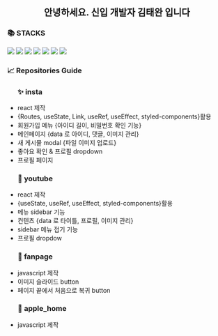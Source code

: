 <div align=center><h2>안녕하세요. 신입 개발자 김태완 입니다</h2></div>

<div><h3>📚 STACKS</h3></div>
<div> 
<img src="https://img.shields.io/badge/html5-E34F26?style=for-the-badge&logo=html5&logoColor=white">
<img src="https://img.shields.io/badge/css-1572B6?style=for-the-badge&logo=css3&logoColor=white"> 
<img src="https://img.shields.io/badge/javascript-F7DF1E?style=for-the-badge&logo=javascript&logoColor=black">
<img src="https://img.shields.io/badge/jquery-0769AD?style=for-the-badge&logo=jquery&logoColor=white">
<img src="https://img.shields.io/badge/react-61DAFB?style=for-the-badge&logo=react&logoColor=black">
<img src="https://img.shields.io/badge/bootstrap-7952B3?style=for-the-badge&logo=bootstrap&logoColor=white">
<img src="https://img.shields.io/badge/github-181717?style=for-the-badge&logo=github&logoColor=white">
</div>
<div><h3>📈 Repositories Guide</h3></div>
<ul><h3>✨ insta</h3>
<li>react 제작</li>
<li>{Routes, useState, Link, useRef, useEffect, styled-components}활용</li>
<li>회원가입 메뉴 {아이디 길이, 비밀번호 확인 기능}</li>
<li>메인페이지 {data 로 아이디, 댓글, 이미지 관리}</li>
<li>새 게시물 modal {파일 이미지 업로드} </li>
<li>좋아요 확인 & 프로필 dropdown</li>
<li>프로필 페이지 </li>
</ul>
<ul><h3>🎉 youtube</h3>
<li>react 제작</li>
<li>{useState, useRef, useEffect, styled-components}활용</li>
<li>메뉴 sidebar 기능</li>
<li>컨텐츠 {data 로 타이틀, 프로필, 이미지 관리}</li>
<li>sidebar 메뉴 접기 기능</li> 
<li>프로필 dropdow</li>
</ul>
<ul><h3>🎨 fanpage</h3>
<li>javascript 제작</li>
<li>이미지 슬라이드 button</li>
<li>페이지 끝에서 처음으로 복귀 button </li>
</ul>
<ul><h3>🌱 apple_home</h3>
<li>javascript 제작</li>
</ul>


<!--
**twn2021/twn2021** is a ✨ _special_ ✨ repository because its `README.md` (this file) appears on your GitHub profile.

Here are some ideas to get you started:

- 🔭 I’m currently working on ...
- 🌱 I’m currently learning ...
- 👯 I’m looking to collaborate on ...
- 🤔 I’m looking for help with ...
- 💬 Ask me about ...
- 📫 How to reach me: ...
- 😄 Pronouns: ...
- ⚡ Fun fact: ...
-->
